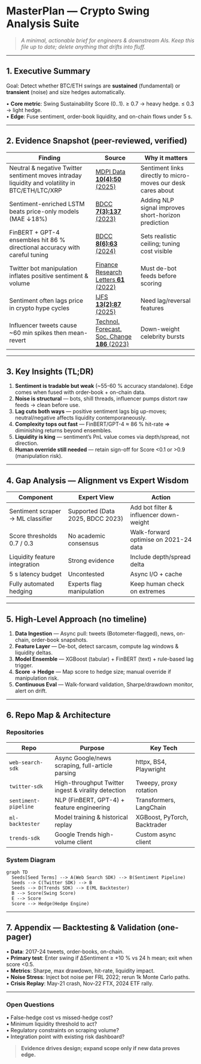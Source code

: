 # MasterPlan — Crypto Swing Analysis Suite

> *A minimal, actionable brief for engineers & downstream AIs. Keep this file up to date; delete anything that drifts into fluff.*

---

## 1. Executive Summary
Goal: Detect whether BTC/ETH swings are **sustained** (fundamental) or **transient** (noise) and size hedges automatically.

• **Core metric**: Swing Sustainability Score \(0‥1). ≥ 0.7 → heavy hedge. ≤ 0.3 → light hedge.  
• **Edge**: Fuse sentiment, order-book liquidity, and on-chain flows under 5 s.

---

## 2. Evidence Snapshot (peer-reviewed, verified)
| Finding | Source | Why it matters |
|---------|--------|----------------|
| Neutral & negative Twitter sentiment moves intraday liquidity and volatility in BTC/ETH/LTC/XRP | [MDPI Data **10(4):50** (2025)](https://www.mdpi.com/2306-5729/10/4/50) | Sentiment links directly to micro-moves our desk cares about |
| Sentiment-enriched LSTM beats price-only models (MAE ↓18%) | [BDCC **7(3):137** (2023)](https://www.mdpi.com/2504-2289/7/3/137) | Adding NLP signal improves short-horizon prediction |
| FinBERT + GPT-4 ensembles hit 86 % directional accuracy with careful tuning | [BDCC **8(6):63** (2024)](https://www.mdpi.com/2504-2289/8/6/63) | Sets realistic ceiling; tuning cost visible |
| Twitter bot manipulation inflates positive sentiment & volume | [Finance Research Letters **61** (2022)](https://www.sciencedirect.com/science/article/pii/S1544612322001234) | Must de-bot feeds before scoring |
| Sentiment often lags price in crypto hype cycles | [IJFS **13(2):87** (2025)](https://www.mdpi.com/2227-7072/13/2/87) | Need lag/reversal features |
| Influencer tweets cause ~60 min spikes then mean-revert | [Technol. Forecast. Soc. Change **186** (2023)](https://doi.org/10.1016/j.techfore.2022.122164) | Down-weight celebrity bursts |

---

## 3. Key Insights (TL;DR)
1. **Sentiment is tradable but weak** (~55-60 % accuracy standalone). Edge comes when fused with order-book + on-chain data.  
2. **Noise is structural** — bots, shill threads, influencer pumps distort raw feeds → clean before use.  
3. **Lag cuts both ways** — positive sentiment lags big up-moves; neutral/negative affects liquidity contemporaneously.  
4. **Complexity tops out fast** — FinBERT/GPT-4 ≈ 86 % hit-rate ⇒ diminishing returns beyond ensembles.  
5. **Liquidity is king** — sentiment’s PnL value comes via depth/spread, not direction.  
6. **Human override still needed** — retain sign-off for Score <0.1 or >0.9 (manipulation risk).

---

## 4. Gap Analysis — Alignment vs Expert Wisdom
| Component | Expert View | Action |
|-----------|------------|--------|
| Sentiment scraper → ML classifier | Supported (Data 2025, BDCC 2023) | Add bot filter & influencer down-weight |
| Score thresholds 0.7 / 0.3 | No academic consensus | Walk-forward optimise on 2021-24 data |
| Liquidity feature integration | Strong evidence | Include depth/spread delta |
| 5 s latency budget | Uncontested | Async I/O + cache |
| Fully automated hedging | Experts flag manipulation | Keep human check on extremes |

---

## 5. High-Level Approach (no timeline)
1. **Data Ingestion** — Async pull: tweets (Botometer-flagged), news, on-chain, order-book snapshots.  
2. **Feature Layer** — De-bot, detect sarcasm, compute lag windows & liquidity deltas.  
3. **Model Ensemble** — XGBoost (tabular) + FinBERT (text) + rule-based lag trigger.  
4. **Score → Hedge** — Map score to hedge size; manual override if manipulation risk.  
5. **Continuous Eval** — Walk-forward validation, Sharpe/drawdown monitor, alert on drift.

---

## 6. Repo Map & Architecture
### Repositories
| Repo | Purpose | Key Tech |
|------|---------|----------|
| `web-search-sdk` | Async Google/news scraping, full-article parsing | httpx, BS4, Playwright |
| `twitter-sdk` | High-throughput Twitter ingest & virality detection | Tweepy, proxy rotation |
| `sentiment-pipeline` | NLP (FinBERT, GPT-4) + feature engineering | Transformers, LangChain |
| `ml-backtester` | Model training & historical replay | XGBoost, PyTorch, Backtrader |
| `trends-sdk` | Google Trends high-volume client | Custom async client |

### System Diagram
```mermaid
graph TD
  Seeds[Seed Terms] --> A(Web Search SDK) --> B(Sentiment Pipeline)
  Seeds --> C(Twitter SDK) --> B
  Seeds --> D(Trends SDK) --> E(ML Backtester)
  B --> Score(Swing Score)
  E --> Score
  Score --> Hedge(Hedge Engine)
```

---

## 7. Appendix — Backtesting & Validation (one-pager)
• **Data**: 2017-24 tweets, order-books, on-chain.  
• **Primary test**: Enter swing if ΔSentiment ≥ +10 % vs 24 h mean; exit when score <0.5.  
• **Metrics**: Sharpe, max drawdown, hit-rate, liquidity impact.  
• **Noise Stress**: Inject bot noise per FRL 2022; rerun 1k Monte Carlo paths.  
• **Crisis Replay**: May-21 crash, Nov-22 FTX, 2024 ETF rally.

---

### Open Questions
• False-hedge cost vs missed-hedge cost?  
• Minimum liquidity threshold to act?  
• Regulatory constraints on scraping volume?  
• Integration point with existing risk dashboard?

> **Evidence drives design; expand scope only if new data proves edge.** 